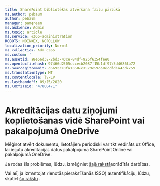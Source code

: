 ```yaml
---
title: SharePoint bibliotēkas atvēršana failu pārlūkā
ms.author: pebaum
author: pebaum
manager: pamgreen
ms.audience: Admin
ms.topic: article
ms.service: o365-administration
ROBOTS: NOINDEX, NOFOLLOW
localization_priority: Normal
ms.collection: Adm_O365
ms.custom: ''
ms.assetid: a8e56d32-2bd3-43ce-84df-925f6354fee0
ms.openlocfilehash: 97466d2505cccecb2087f15b1df97a5d46868b72
ms.sourcegitcommit: c6692ce0fa1358ec3529e59ca0ecdfdea4cdc759
ms.translationtype: MT
ms.contentlocale: lv-LV
ms.lasthandoff: 09/15/2020
ms.locfileid: "47800471"
---
```

# <a name="credential-messages-in-sharepoint-or-onedrive"></a>Akreditācijas datu ziņojumi koplietošanas vidē SharePoint vai pakalpojumā OneDrive

Mēģinot atvērt dokumentu, lietotājiem periodiski var tikt vedināts uz Office, lai iegūtu akreditācijas datus pakalpojumā SharePoint Online vai pakalpojumā OneDrive.

Ja rodas šīs problēmas, lūdzu, izmēģiniet [šajā rakstā](https://support.microsoft.com/help/2913639/office-applications-periodically-prompt-for-credentials-to-sharepoint)norādītās darbības.

Vai arī, ja izmantojat vienotās pierakstīšanās (SSO) autentifikāciju, lūdzu, skatiet [šo rakstu](https://support.microsoft.com/help/4025962/cant-sign-in-after-update-to-office-2016-build-16-0-7967-on-windows-10) .
